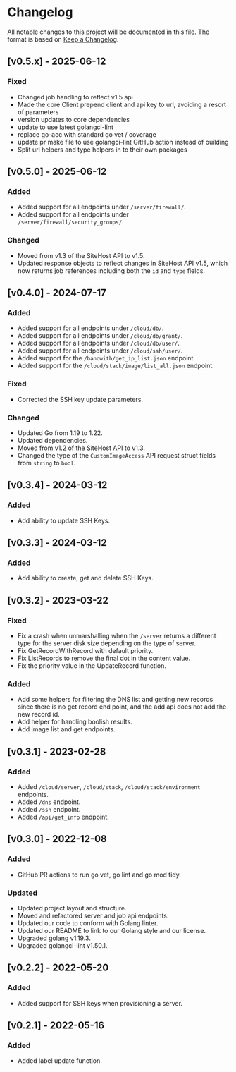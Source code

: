 # Changelog
All notable changes to this project will be documented in this file. The format is based on [Keep a Changelog](https://keepachangelog.com/en/1.0.0/).

## [v0.5.x] - 2025-06-12
### Fixed
- Changed job handling to reflect v1.5 api
- Made the core Client prepend client and api key to url, avoiding a resort of parameters
- version updates to core dependencies
- update to use latest golangci-lint
- replace go-acc with standard go vet / coverage
- update pr make file to use golangci-lint GitHub action instead of building
- Split url helpers and type helpers in to their own packages

## [v0.5.0] - 2025-06-12
### Added
- Added support for all endpoints under `/server/firewall/`.
- Added support for all endpoints under `/server/firewall/security_groups/`.

### Changed
- Moved from v1.3 of the SiteHost API to v1.5.
- Updated response objects to reflect changes in SiteHost API v1.5, which now returns job references including both the `id` and `type` fields.

## [v0.4.0] - 2024-07-17
### Added
- Added support for all endpoints under `/cloud/db/`.
- Added support for all endpoints under `/cloud/db/grant/`.
- Added support for all endpoints under `/cloud/db/user/`.
- Added support for all endpoints under `/cloud/ssh/user/`.
- Added support for the `/bandwith/get_ip_list.json` endpoint.
- Added support for the `/cloud/stack/image/list_all.json` endpoint.

### Fixed
- Corrected the SSH key update parameters.

### Changed
- Updated Go from 1.19 to 1.22.
- Updated dependencies.
- Moved from v1.2 of the SiteHost API to v1.3.
- Changed the type of the `CustomImageAccess` API request struct fields from `string` to `bool`.

## [v0.3.4] - 2024-03-12
### Added
- Add ability to update SSH Keys.

## [v0.3.3] - 2024-03-12
### Added
- Add ability to create, get and delete SSH Keys.

## [v0.3.2] - 2023-03-22
### Fixed
- Fix a crash when unmarshalling when the `/server` returns a different type for the server disk size depending on the type of server.
- Fix GetRecordWithRecord with default priority.
- Fix ListRecords to remove the final dot in the content value.
- Fix the priority value in the UpdateRecord function.

### Added
- Add some helpers for filtering the DNS list and getting new records since there is no get record end point, and the add api does not add the new record id.
- Add helper for handling boolish results.
- Add image list and get endpoints.

## [v0.3.1] - 2023-02-28
### Added
- Added `/cloud/server`, `/cloud/stack`, `/cloud/stack/environment` endpoints.
- Added `/dns` endpoint.
- Added `/ssh` endpoint.
- Added `/api/get_info` endpoint.

## [v0.3.0] - 2022-12-08
### Added
- GitHub PR actions to run go vet, go lint and go mod tidy.

### Updated
- Updated project layout and structure.
- Moved and refactored server and job api endpoints.
- Updated our code to conform with Golang linter.
- Updated our README to link to our Golang style and our license.
- Upgraded golang v1.19.3.
- Upgraded golangci-lint v1.50.1.

## [v0.2.2] - 2022-05-20
### Added
- Added support for SSH keys when provisioning a server.

## [v0.2.1] - 2022-05-16
### Added
- Added label update function.
